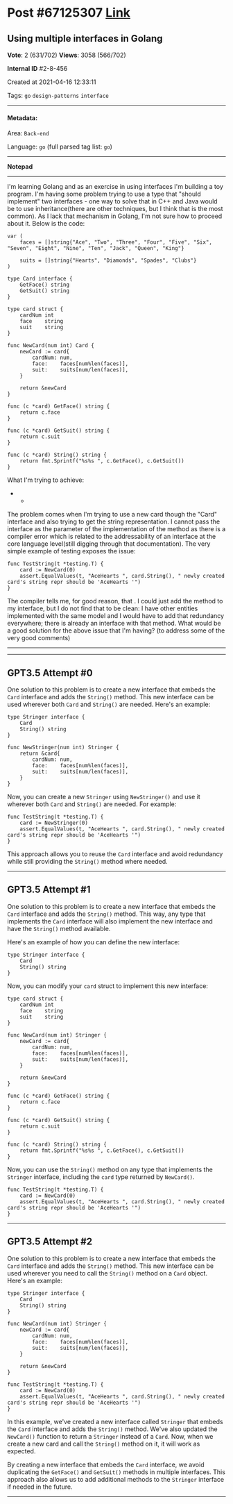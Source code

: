 
# Post \#67125307 [Link](https://stackoverflow.com/questions/67125307/)

## Using multiple interfaces in Golang

**Vote**: 2 (631/702) **Views**: 3058 (566/702) 

**Internal ID** \#2-8-456

Created at 2021-04-16 12:33:11

Tags: `go` `design-patterns` `interface`

----------

#### Metadata:

Area: `Back-end`

Language: `go` (full parsed tag list: `go`)

----------

**Notepad**


----------

I'm learning Golang and as an exercise in using interfaces I'm building a toy program. I'm having some problem trying to use a type that "should implement" two interfaces - one way to solve that in C++ and Java would be to use inheritance(there are other techniques, but I think that is the most common). As I lack that mechanism in Golang, I'm not sure how to proceed about it. Below is the code:
```
var (
    faces = []string{"Ace", "Two", "Three", "Four", "Five", "Six", "Seven", "Eight", "Nine", "Ten", "Jack", "Queen", "King"}

    suits = []string{"Hearts", "Diamonds", "Spades", "Clubs"}
)

type Card interface {
    GetFace() string
    GetSuit() string
}

type card struct {
    cardNum int
    face    string
    suit    string
}

func NewCard(num int) Card {
    newCard := card{
        cardNum: num,
        face:    faces[num%len(faces)],
        suit:    suits[num/len(faces)],
    }

    return &newCard
}

func (c *card) GetFace() string {
    return c.face
}

func (c *card) GetSuit() string {
    return c.suit
}

func (c *card) String() string {
    return fmt.Sprintf("%s%s ", c.GetFace(), c.GetSuit())
}
```

What I'm trying to achieve:
- - 
The problem comes when I'm trying to use a new card though the "Card" interface and also trying to get the string representation. I cannot pass the interface as the parameter of the implementation of the  method as there is a compiler error which is related to the addressability of an interface at the core language level(still digging through that documentation). The very simple example of testing exposes the issue:
```
func TestString(t *testing.T) {
    card := NewCard(0)
    assert.EqualValues(t, "AceHearts ", card.String(), " newly created card's string repr should be 'AceHearts '")
}
```

The compiler tells me, for good reason, that . I could just add the  method to my  interface, but I do not find that to be clean: I have other entities implemented with the same model and I would have to add that redundancy everywhere; there is already an interface with that method.
What would be a good solution for the above issue that I'm having?
(to address some of the very good comments)
- - - - - 


----------
        
## GPT3.5 Attempt \#0

One solution to this problem is to create a new interface that embeds the `Card` interface and adds the `String()` method. This new interface can be used wherever both `Card` and `String()` are needed. Here's an example:

```
type Stringer interface {
    Card
    String() string
}

func NewStringer(num int) Stringer {
    return &card{
        cardNum: num,
        face:    faces[num%len(faces)],
        suit:    suits[num/len(faces)],
    }
}
```

Now, you can create a new `Stringer` using `NewStringer()` and use it wherever both `Card` and `String()` are needed. For example:

```
func TestString(t *testing.T) {
    card := NewStringer(0)
    assert.EqualValues(t, "AceHearts ", card.String(), " newly created card's string repr should be 'AceHearts '")
}
```

This approach allows you to reuse the `Card` interface and avoid redundancy while still providing the `String()` method where needed.

--------

## GPT3.5 Attempt \#1

One solution to this problem is to create a new interface that embeds the `Card` interface and adds the `String()` method. This way, any type that implements the `Card` interface will also implement the new interface and have the `String()` method available.

Here's an example of how you can define the new interface:

```
type Stringer interface {
    Card
    String() string
}
```

Now, you can modify your `card` struct to implement this new interface:

```
type card struct {
    cardNum int
    face    string
    suit    string
}

func NewCard(num int) Stringer {
    newCard := card{
        cardNum: num,
        face:    faces[num%len(faces)],
        suit:    suits[num/len(faces)],
    }

    return &newCard
}

func (c *card) GetFace() string {
    return c.face
}

func (c *card) GetSuit() string {
    return c.suit
}

func (c *card) String() string {
    return fmt.Sprintf("%s%s ", c.GetFace(), c.GetSuit())
}
```

Now, you can use the `String()` method on any type that implements the `Stringer` interface, including the `card` type returned by `NewCard()`.

```
func TestString(t *testing.T) {
    card := NewCard(0)
    assert.EqualValues(t, "AceHearts ", card.String(), " newly created card's string repr should be 'AceHearts '")
}
```

--------

## GPT3.5 Attempt \#2

One solution to this problem is to create a new interface that embeds the `Card` interface and adds the `String()` method. This new interface can be used wherever you need to call the `String()` method on a `Card` object. Here's an example:

```
type Stringer interface {
    Card
    String() string
}

func NewCard(num int) Stringer {
    newCard := card{
        cardNum: num,
        face:    faces[num%len(faces)],
        suit:    suits[num/len(faces)],
    }

    return &newCard
}

func TestString(t *testing.T) {
    card := NewCard(0)
    assert.EqualValues(t, "AceHearts ", card.String(), " newly created card's string repr should be 'AceHearts '")
}
```

In this example, we've created a new interface called `Stringer` that embeds the `Card` interface and adds the `String()` method. We've also updated the `NewCard()` function to return a `Stringer` instead of a `Card`. Now, when we create a new card and call the `String()` method on it, it will work as expected.

By creating a new interface that embeds the `Card` interface, we avoid duplicating the `GetFace()` and `GetSuit()` methods in multiple interfaces. This approach also allows us to add additional methods to the `Stringer` interface if needed in the future.

--------

